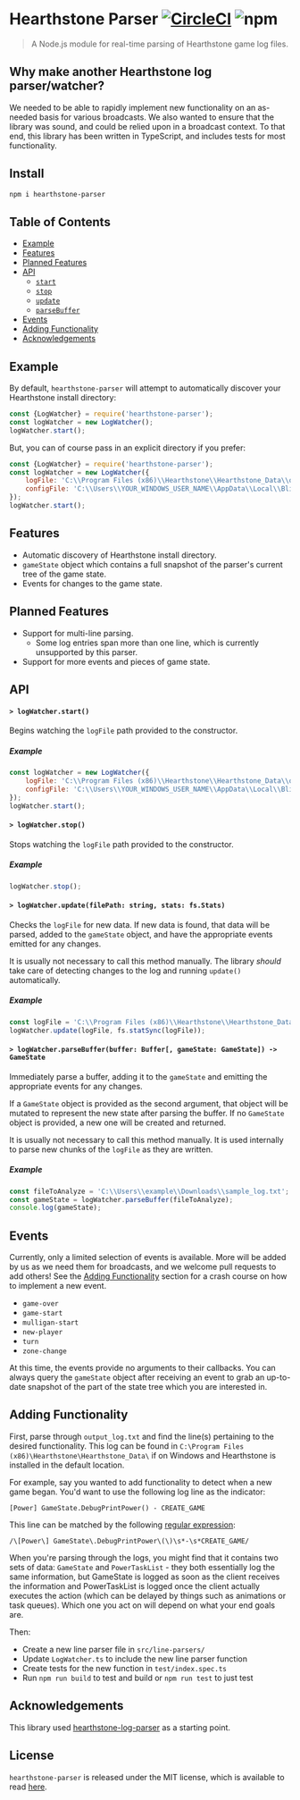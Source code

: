 # Hearthstone Parser [![CircleCI](https://circleci.com/gh/Tespa/hearthstone-parser.svg?style=svg&circle-token=05f88c42a2f9db1a70dbcd5df487818bcc6e9887)](https://circleci.com/gh/Tespa/hearthstone-parser) ![npm](https://img.shields.io/npm/v/hearthstone-parser.svg)

> A Node.js module for real-time parsing of Hearthstone game log files. 

## Why make another Hearthstone log parser/watcher?

We needed to be able to rapidly implement new functionality on an as-needed basis for various broadcasts. We also wanted to ensure that the library was sound, and could be relied upon in a broadcast context. To that end, this library has been written in TypeScript, and includes tests for most functionality.

## Install

```sh
npm i hearthstone-parser
```

## Table of Contents
- [Example](#example)
- [Features](#features)
- [Planned Features](#planned-features)
- [API](#api)
  - [`start`](#start)
  - [`stop`](#stop)
  - [`update`](#update)
  - [`parseBuffer`](#update)
- [Events](#events)
- [Adding Functionality](#adding-functionality)
- [Acknowledgements](#acknowledgements)

## Example

By default, `hearthstone-parser` will attempt to automatically discover your Hearthstone install directory:
```js
const {LogWatcher} = require('hearthstone-parser');
const logWatcher = new LogWatcher();
logWatcher.start();
```

But, you can of course pass in an explicit directory if you prefer:
```js
const {LogWatcher} = require('hearthstone-parser');
const logWatcher = new LogWatcher({
	logFile: 'C:\\Program Files (x86)\\Hearthstone\\Hearthstone_Data\\output_log.txt',
	configFile: 'C:\\Users\\YOUR_WINDOWS_USER_NAME\\AppData\\Local\\Blizzard\\Hearthstone\\log.config'
});
logWatcher.start();
```

## Features

- Automatic discovery of Hearthstone install directory.
- `gameState` object which contains a full snapshot of the parser's current tree of the game state.
- Events for changes to the game state.

## Planned Features

- Support for multi-line parsing.
	- Some log entries span more than one line, which is currently unsupported by this parser.
- Support for more events and pieces of game state.

## API

#### <a name="start"></a> `> logWatcher.start()`

Begins watching the `logFile` path provided to the constructor.

##### Example

```javascript
const logWatcher = new LogWatcher({
	logFile: 'C:\\Program Files (x86)\\Hearthstone\\Hearthstone_Data\\output_log.txt',
	configFile: 'C:\\Users\\YOUR_WINDOWS_USER_NAME\\AppData\\Local\\Blizzard\\Hearthstone\\log.config'
});
logWatcher.start();
```

#### <a name="stop"></a> `> logWatcher.stop()`

Stops watching the `logFile` path provided to the constructor.

##### Example

```javascript
logWatcher.stop();
```

#### <a name="update"></a> `> logWatcher.update(filePath: string, stats: fs.Stats)`

Checks the `logFile` for new data. If new data is found, that data will be parsed, added to the `gameState` object, and have the appropriate events emitted for any changes.

It is usually not necessary to call this method manually. The library _should_ take care of detecting changes to the log and running `update()` automatically.

##### Example

```javascript
const logFile = 'C:\\Program Files (x86)\\Hearthstone\\Hearthstone_Data\\output_log.txt';
logWatcher.update(logFile, fs.statSync(logFile));
```

#### <a name="parse-buffer"></a> `> logWatcher.parseBuffer(buffer: Buffer[, gameState: GameState]) -> GameState`

Immediately parse a buffer, adding it to the `gameState` and emitting the appropriate events for any changes.

If a `GameState` object is provided as the second argument, that object will be mutated to represent the new state after parsing the buffer. If no `GameState` object is provided, a new one will be created and returned.

It is usually not necessary to call this method manually. It is used internally to parse new chunks of the `logFile` as they are written.

##### Example

```javascript
const fileToAnalyze = 'C:\\Users\\example\\Downloads\\sample_log.txt';
const gameState = logWatcher.parseBuffer(fileToAnalyze);
console.log(gameState);
```

## Events

Currently, only a limited selection of events is available. More will be added by us as we need them for broadcasts, and we welcome pull requests to add others! See the [Adding Functionality](#adding-functionality) section for a crash course on how to implement a new event.

- `game-over`
- `game-start`
- `mulligan-start`
- `new-player`
- `turn`
- `zone-change`

At this time, the events provide no arguments to their callbacks. You can always query the `gameState` object after receiving an event to grab an up-to-date snapshot of the part of the state tree which you are interested in.

## Adding Functionality

First, parse through `output_log.txt` and find the line(s) pertaining to the desired functionality. This log can be found in `C:\Program Files (x86)\Hearthstone\Hearthstone_Data\` if on Windows and Hearthstone is installed in the default location.

For example, say you wanted to add functionality to detect when a new game began. You'd want to use the following log line as the indicator:
```
[Power] GameState.DebugPrintPower() - CREATE_GAME
```

This line can be matched by the following [regular expression](https://regex101.com/r/xUocMP/1):
```
/\[Power\] GameState\.DebugPrintPower\(\)\s*-\s*CREATE_GAME/
```

When you're parsing through the logs, you might find that it contains two sets of data: `GameState` and `PowerTaskList` - they both essentially log the same information, but GameState is logged as soon as the client receives the information and PowerTaskList is logged once the client actually executes the action (which can be delayed by things such as animations or task queues). Which one you act on will depend on what your end goals are.

Then:
- Create a new line parser file in `src/line-parsers/`
- Update `LogWatcher.ts` to include the new line parser function
- Create tests for the new function in `test/index.spec.ts`
- Run `npm run build` to test and build or `npm run test` to just test

## Acknowledgements

This library used [hearthstone-log-parser](https://www.npmjs.com/package/hearthstone-log-parser) as a starting point.


## License

`hearthstone-parser` is released under the MIT license, which is available to read [here](LICENSE).
